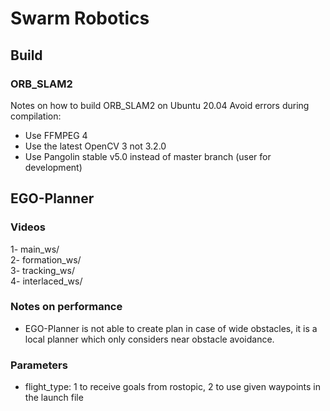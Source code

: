 # Swarm Robotics
## Build
### ORB_SLAM2
Notes on how to build ORB_SLAM2 on Ubuntu 20.04
Avoid errors during compilation:
- Use FFMPEG 4
- Use the latest OpenCV 3 not 3.2.0
- Use Pangolin stable v5.0 instead of master branch (user for development)

## EGO-Planner
### Videos
1- main_ws/  
2- formation_ws/  
3- tracking_ws/  
4- interlaced_ws/  
### Notes on performance
- EGO-Planner is not able to create plan in case of wide obstacles, it is a local planner which only considers near obstacle avoidance.
### Parameters
- flight_type: 1 to receive goals from rostopic, 2 to use given waypoints in the launch file